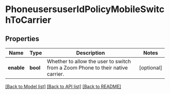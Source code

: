 # PhoneusersuserIdPolicyMobileSwitchToCarrier

## Properties
Name | Type | Description | Notes
------------ | ------------- | ------------- | -------------
**enable** | **bool** | Whether to allow the user to switch from a Zoom Phone to their native carrier. | [optional] 

[[Back to Model list]](../README.md#documentation-for-models) [[Back to API list]](../README.md#documentation-for-api-endpoints) [[Back to README]](../README.md)

